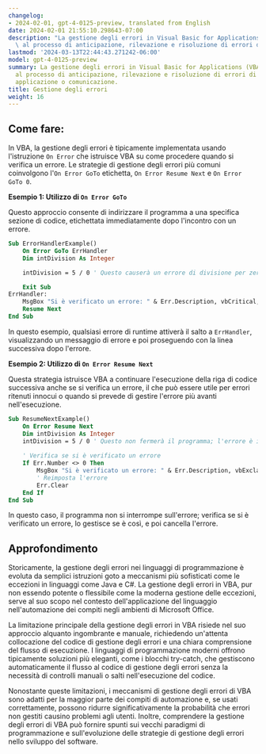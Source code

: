 ```yaml
---
changelog:
- 2024-02-01, gpt-4-0125-preview, translated from English
date: 2024-02-01 21:55:10.298643-07:00
description: "La gestione degli errori in Visual Basic for Applications (VBA) si riferisce\
  \ al processo di anticipazione, rilevazione e risoluzione di errori di\u2026"
lastmod: '2024-03-13T22:44:43.271242-06:00'
model: gpt-4-0125-preview
summary: La gestione degli errori in Visual Basic for Applications (VBA) si riferisce
  al processo di anticipazione, rilevazione e risoluzione di errori di programmazione,
  applicazione o comunicazione.
title: Gestione degli errori
weight: 16
---
```


## Come fare:
In VBA, la gestione degli errori è tipicamente implementata usando l'istruzione `On Error` che istruisce VBA su come procedere quando si verifica un errore. Le strategie di gestione degli errori più comuni coinvolgono l'`On Error GoTo` etichetta, `On Error Resume Next` e `On Error GoTo 0`.

**Esempio 1: Utilizzo di `On Error GoTo`**

Questo approccio consente di indirizzare il programma a una specifica sezione di codice, etichettata immediatamente dopo l'incontro con un errore.

```vb
Sub ErrorHandlerExample()
    On Error GoTo ErrHandler
    Dim intDivision As Integer

    intDivision = 5 / 0 ' Questo causerà un errore di divisione per zero

    Exit Sub
ErrHandler:
    MsgBox "Si è verificato un errore: " & Err.Description, vbCritical, "Errore!"
    Resume Next
End Sub
```

In questo esempio, qualsiasi errore di runtime attiverà il salto a `ErrHandler`, visualizzando un messaggio di errore e poi proseguendo con la linea successiva dopo l'errore.

**Esempio 2: Utilizzo di `On Error Resume Next`**

Questa strategia istruisce VBA a continuare l'esecuzione della riga di codice successiva anche se si verifica un errore, il che può essere utile per errori ritenuti innocui o quando si prevede di gestire l'errore più avanti nell'esecuzione.

```vb
Sub ResumeNextExample()
    On Error Resume Next
    Dim intDivision As Integer
    intDivision = 5 / 0 ' Questo non fermerà il programma; l'errore è ignorato
    
    ' Verifica se si è verificato un errore
    If Err.Number <> 0 Then
        MsgBox "Si è verificato un errore: " & Err.Description, vbExclamation, "Errore Gestito"
        ' Reimposta l'errore
        Err.Clear
    End If
End Sub
```

In questo caso, il programma non si interrompe sull'errore; verifica se si è verificato un errore, lo gestisce se è così, e poi cancella l'errore.

## Approfondimento
Storicamente, la gestione degli errori nei linguaggi di programmazione è evoluta da semplici istruzioni goto a meccanismi più sofisticati come le eccezioni in linguaggi come Java e C#. La gestione degli errori in VBA, pur non essendo potente o flessibile come la moderna gestione delle eccezioni, serve al suo scopo nel contesto dell'applicazione del linguaggio nell'automazione dei compiti negli ambienti di Microsoft Office.

La limitazione principale della gestione degli errori in VBA risiede nel suo approccio alquanto ingombrante e manuale, richiedendo un'attenta collocazione del codice di gestione degli errori e una chiara comprensione del flusso di esecuzione. I linguaggi di programmazione moderni offrono tipicamente soluzioni più eleganti, come i blocchi try-catch, che gestiscono automaticamente il flusso al codice di gestione degli errori senza la necessità di controlli manuali o salti nell'esecuzione del codice.

Nonostante queste limitazioni, i meccanismi di gestione degli errori di VBA sono adatti per la maggior parte dei compiti di automazione e, se usati correttamente, possono ridurre significativamente la probabilità che errori non gestiti causino problemi agli utenti. Inoltre, comprendere la gestione degli errori di VBA può fornire spunti sui vecchi paradigmi di programmazione e sull'evoluzione delle strategie di gestione degli errori nello sviluppo del software.
